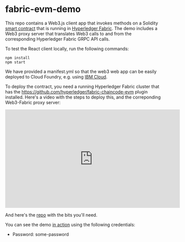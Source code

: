 # fabric-evm-demo

This repo contains a Web3.js client app that invokes methods on a Solidity
[smart contract]() that is running in [Hyperledger Fabric](https://www.hyperledger.org/projects/fabric). The demo includes a
Web3 proxy server that translates Web3 calls to and from the corresponding
Hyperledger Fabric GRPC API calls.

To test the React client locally, run the following commands:

```
npm install
npm start
```

We have provided a manifest.yml so that the web3 web app can be easily
deployed to Cloud Foundry, e.g. using [IBM Cloud](https://console.bluemix.net/).

To deploy the contract, you need a running Hyperledger Fabric cluster
that has the https://github.com/hyperledger/fabric-chaincode-evm plugin
installed. Here's a video with the steps to deploy this, and the correponding
Web3-Fabric proxy server:

<iframe width="560" height="315" src="https://www.youtube.com/embed/yRdaaWkLgZ0" frameborder="0" allow="autoplay; encrypted-media" allowfullscreen></iframe>

And here's the [repo](https://github.com/swetharepakula/fabric-evm-ibm-container-service)
with the bits you'll need.

You can see the demo [in action](http://fabric-evm-demo.mybluemix.net/)
using the following credentials:

* Password: some-password
